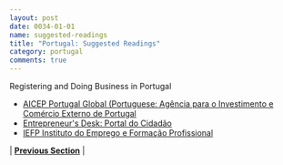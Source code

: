 ```yaml
---
layout: post
date: 0034-01-01
name: suggested-readings
title: "Portugal: Suggested Readings"
category: portugal
comments: true
---
```


Registering and Doing Business in Portugal
- [AICEP Portugal Global (Portuguese: Agência para o Investimento e Comércio Externo de Portugal](http://www.portugalglobal.pt/PT/Paginas/Index.aspx)
- [Entrepreneur's Desk: Portal do Cidadão](https://bde.portaldocidadao.pt/evo/Templates/GeralEO.aspx?NRNODEGUID={0AB79FDE-92FE-4BEF-84CE-962D954F4D59)
- [IEFP Instituto do Emprego e Formação Profissional](https://www.iefp.pt/)

| **[Previous Section]( https://neo-project.github.io/global-blockchain-compliance-hub//portugal/portugal-nullify-smart-contracts.html)** |
